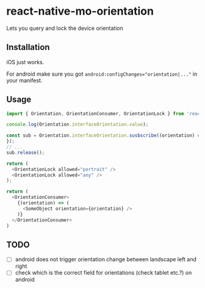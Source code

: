# react-native-mo-orientation

Lets you query and lock the device orientation

## Installation

iOS just works.

For android make sure you got `android:configChanges="orientation|..."` in your
manifest.

## Usage

```ts
import { Orientation, OrientationConsumer, OrientationLock } from 'react-native-mo-orientation';

console.log(Orientation.interfaceOrientation.value);

const sub = Orientation.interfaceOrientation.susbscribe((orientation) => {
});
// ...
sub.release();

return (
  <OrientationLock allowed="portrait" />
  <OrientationLock allowed="any" />
);

return (
  <OrientationConsumer>
    {(orientation) => (
      <SomeObject orientation={orientation} />
    )}
  </OrientationConsumer>
)
```

## TODO
- [ ] android does not trigger orientation change between landscape left and right
- [ ] check which is the correct field for orientations (check tablet etc.?) on android
